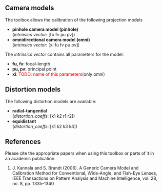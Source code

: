 ## Camera models
The toolbox allows the calibration of the following projection models

* **pinhole camera model (pinhole)** <br>
    (_intrinsics vector_: [fu fv pu pv])
* **omnidirectional camera model (omni)** <br>
    (_intrinsics vector_: [xi fu fv pu pv])

The _intrinsics vector_ contains all parameters for the model:

* **fu, fv**: focal-length
* **pu, pv**: principal point
* **xi**: <font color='red'>TODO: name of this parameters</font>(only omni) 

## Distortion models
The following distortion models are available:

* **radial-tangential** <br>
    (_distortion_coeffs_: [k1 k2 r1 r2])
* **equidistant**<br>
    (_distortion_coeffs_: [k1 k2 k3 k4])

## References
Please cite the appropriate papers when using this toolbox or parts of it in an academic publication.

1. <a name="models"></a> J. Kannala and S. Brandt (2006). A Generic Camera Model and Calibration Method for Conventional, Wide-Angle, and Fish-Eye Lenses, IEEE Transactions on Pattern Analysis and Machine Intelligence, vol. 28, no. 8, pp. 1335-1340
